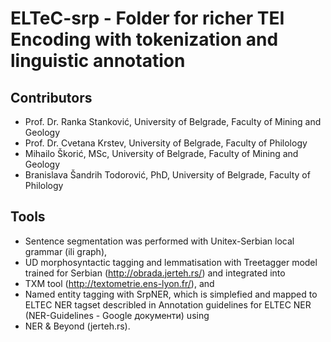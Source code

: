 # ELTeC-srp - Folder for richer TEI Encoding with tokenization and linguistic annotation
## Contributors
* Prof. Dr. Ranka Stanković, University of Belgrade, Faculty of Mining and Geology
* Prof. Dr. Cvetana Krstev, University of Belgrade, Faculty of Philology
* Mihailo Škorić, MSc, University of Belgrade, Faculty of Mining and Geology
* Branislava Šandrih Todorović, PhD, University of Belgrade, Faculty of Philology

## Tools
* Sentence segmentation was performed with Unitex-Serbian local grammar (ili graph), 
* UD morphosyntactic tagging and lemmatisation with Treetagger model trained for Serbian (http://obrada.jerteh.rs/) and integrated into 
* TXM tool (http://textometrie.ens-lyon.fr/), and 
* Named entity tagging with SrpNER, which is simplefied and mapped to ELTEC NER tagset describled in Annotation guidelines for ELTEC NER (NER-Guidelines - Google документи)  using 
* NER & Beyond (jerteh.rs).

